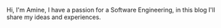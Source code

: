 Hi, I'm Amine, I have a passion for a Software Engineering, in this blog I'll share my ideas and experiences. 
